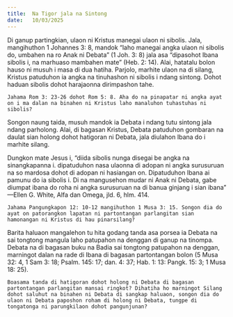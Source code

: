 ```yaml
---
title:  Na Tigor jala na Sintong
date:   10/03/2025
---
```


Di ganup partingkian, ulaon ni Kristus manegai ulaon ni sibolis. Jala, mangihuthon 1 Johannes 3: 8, mandok “laho manegai angka ulaon ni sibolis do, umbahen na ro Anak ni Debata” (1 Joh. 3: 8) jala asa “dipasohot Ibana sibolis i, na marhuaso mambahen mate” (Heb. 2: 14). Alai, hatatalu bolon hauso ni musuh i masa di dua hatiha. Parjolo, marhite ulaon na di silang, Kristus patuduhon ia angka na tinuhashon ni sibolis i ndang sintong. Dohot haduan sibolis dohot harajaonna dirimpashon tahe.

`Jahama Rom 3: 23-26 dohot Rom 5: 8. Aha do na pinapatar ni angka ayat on i ma dalan na binahen ni Kristus laho manaluhon tuhastuhas ni sibolis?`

Songon naung taida, musuh mandok ia Debata i ndang tutu sintong jala ndang parholong. Alai, di bagasan Kristus, Debata patuduhon gombaran na daulat sian holong dohot hatigoran ni Debata, jala diulahon Ibana do i marhite silang.

Dungkon mate Jesus i, “diida sibolis nunga disegai be angka na sinangkapanna i. dipatuduhon nasa ulaonna di adopan ni angka surusuruan na so mardosa dohot di adopan ni hasiangan on. Dipatuduhon Ibana ai pamunu do ia sibolis i. Di na mangusehon mudar ni Anak ni Debata, gabe diumpat ibana do roha ni angka surusuruan na di banua ginjang i sian ibana” —Ellen G. White, Alfa dan Omega, jld. 6, hlm. 414.

`Jahama Pangungkapon 12: 10-12 mangihuthon 1 Musa 3: 15. Songon dia do ayat on patorangkon lapatan ni partontangan parlangitan sian hamonangan ni Kristus di hau pinarsilang?`

Barita haluaon mangalehon tu hita godang tanda asa porsea ia Debata na sai tongtong mangula laho patupahon na denggan di ganup na tinompa. Debata na di bagasan buku na Badia sai tongtong patupahon na denggan, marningot dalan na rade di Ibana di bagasan partontangan bolon (5 Musa 32: 4, 1 Sam 3: 18; Psalm. 145: 17; dan. 4: 37; Hab. 1: 13: Pangk. 15: 3; 1 Musa 18: 25).

`Boasama tanda di hatigoran dohot holong ni Debata di bagasan partontangan parlangitan mansai ringkot? Dihatiha ho marningot Silang dohot saluhut na binahen ni Debata di sangkap haluaon, songon dia do ulaon ni Debata paposhon roham di holong ni Debata, tungpe di tongatonga ni parungkilaon dohot pangunjunan?`